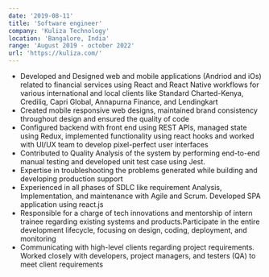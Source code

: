```yaml
---
date: '2019-08-11'
title: 'Software engineer'
company: 'Kuliza Technology'
location: 'Bangalore, India'
range: 'August 2019 - october 2022'
url: 'https://kuliza.com/'
---
```


- Developed and Designed web and mobile applications (Andriod and iOs) related to financial services using React and React Native workflows for various international and local clients like Standard Charted-Kenya, Crediliq, Capri Global, Annapurna Finance, and Lendingkart
- Created mobile responsive web designs, maintained brand consistency throughout design and ensured the quality of code
- Configured backend with front end using REST APIs, managed state using Redux, implemented functionality using react hooks and worked with UI/UX team to develop pixel-perfect user interfaces
- Contributed to Quality Analysis of the system by performing end-to-end manual testing and developed unit test case using Jest.
- Expertise in troubleshooting the problems generated while building and developing production support
- Experienced in all phases of SDLC like requirement Analysis, Implementation, and maintenance with Agile and Scrum. Developed SPA application using react.js
- Responsible for a charge of tech innovations and mentorship of intern trainee regarding existing systems and products.Participate in the entire development lifecycle, focusing on design, coding, deployment, and monitoring
- Communicating with high-level clients regarding project requirements. Worked closely with developers, project managers, and testers (QA) to meet client requirements
